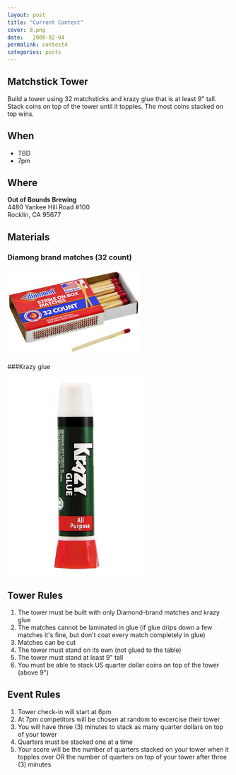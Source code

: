 ```yaml
---
layout: post
title: "Current Contest"
cover: 8.png
date:   2000-02-04
permalink: contest4
categories: posts
---
```


## Matchstick Tower

Build a tower using 32 matchsticks and krazy glue that is at least 9" tall. Stack coins on top of the tower until it topples. The most coins stacked on top wins.

## When

 * TBD
 * 7pm

## Where

**Out of Bounds Brewing**<br>
4480 Yankee Hill Road #100<br>
Rocklin, CA 95677<br>

## Materials

### Diamong brand matches (32 count)

![Matches](https://raw.githubusercontent.com/EngiGames/engigames.github.io/master/event_pics/04_MatchstickTower/Matches.png "Matches")

###Krazy glue

![Glue](https://raw.githubusercontent.com/EngiGames/engigames.github.io/master/event_pics/04_MatchstickTower/glue.png "Glue")

## Tower Rules

 1. The tower must be built with only Diamond-brand matches and krazy glue
 2. The matches cannot be laminated in glue (if glue drips down a few matches it's fine, but don't coat every match completely in glue)
 3. Matches can be cut
 4. The tower must stand on its own (not glued to the table)
 5. The tower must stand at least 9" tall
 6. You must be able to stack US quarter dollar coins on top of the tower (above 9")

## Event Rules

 1. Tower check-in will start at 6pm
 2. At 7pm competitors will be chosen at random to excercise their tower
 3. You will have three (3) minutes to stack as many quarter dollars on top of your tower
 4. Quarters must be stacked one at a time
 5. Your score will be the number of quarters stacked on your tower when it topples over OR the number of quarters on top of your tower after three (3) minutes
